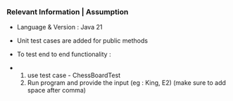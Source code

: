 ### Relevant Information | Assumption

* Language & Version : Java 21


* Unit test cases are added for public methods
* To test end to end functionality :
*   1. use test case - ChessBoardTest 
    2. Run program and provide the input (eg : King, E2) (make sure to add space after comma)

